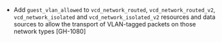 * Add `guest_vlan_allowed` to `vcd_network_routed`, `vcd_network_routed_v2`, `vcd_network_isolated` and `vcd_network_isolated_v2` resources and data sources
  to allow the transport of VLAN-tagged packets on those network types [GH-1080]